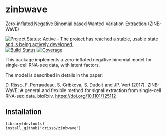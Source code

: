 # zinbwave
Zero-inflated Negative Binomial based Wanted Variation Extraction (ZINB-WaVE)

[![Project Status: Active - The project has reached a stable, usable state and is being actively developed.](http://www.repostatus.org/badges/latest/active.svg)](http://www.repostatus.org/#active)
[![Build Status](https://travis-ci.org/drisso/zinbwave.svg?branch=master)](https://travis-ci.org/drisso/zinbwave)
[![Coverage](https://codecov.io/gh/drisso/zinbwave/branch/master/graph/badge.svg)](https://codecov.io/gh/drisso/zinbwave)

This package implements a zero-inflated negative binomial model for single-cell RNA-seq data, with latent factors.

The model is described in details in the paper:

D. Risso, F. Perraudeau, S. Gribkova, S. Dudoit and JP. Vert (2017).
ZINB-WaVE: A general and flexible method for signal extraction from single-cell RNA-seq data. bioRxiv. https://doi.org/10.1101/125112

## Installation

```{r}
library(devtools)
install_github("drisso/zinbwave")
```

